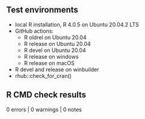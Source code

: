## Test environments

* local R installation, R 4.0.5 on Ubuntu 20.04.2 LTS
* GitHub actions:
  - R oldrel on Ubuntu 20.04
  - R release on Ubuntu 20.04
  - R devel on Ubuntu 20.04
  - R release on windows
  - R release on macOS
* R devel and release on winbuilder
* rhub::check_for_cran()

## R CMD check results

0 errors | 0 warnings | 0 notes
